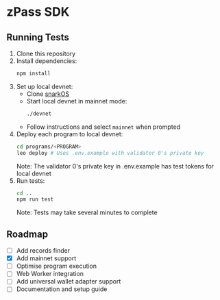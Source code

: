 # zPass SDK

## Running Tests

1. Clone this repository
2. Install dependencies:
   ```bash
   npm install
   ```
3. Set up local devnet:
   - Clone [snarkOS](https://github.com/AleoNet/snarkOS)
   - Start local devnet in mainnet mode:
     ```bash
     ./devnet
     ```
   - Follow instructions and select `mainnet` when prompted
4. Deploy each program to local devnet:
   ```bash
   cd programs/<PROGRAM>
   leo deploy # Uses .env.example with validator 0's private key
   ```
   Note: The validator 0's private key in .env.example has test tokens for local devnet
5. Run tests:
   ```bash
   cd ..
   npm run test
   ```
   Note: Tests may take several minutes to complete

## Roadmap

- [ ] Add records finder
- [x] Add mainnet support
- [ ] Optimise program execution
- [ ] Web Worker integration  
- [ ] Add universal wallet adapter support
- [ ] Documentation and setup guide